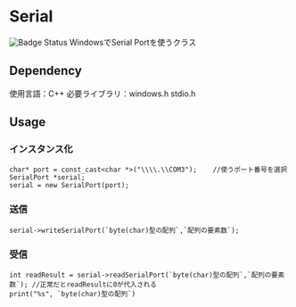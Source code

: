 # Serial
![Badge Status](https://ci-as-a-service)
WindowsでSerial Portを使うクラス

## Dependency
使用言語：C++
必要ライブラリ：windows.h
               stdio.h

## Usage
### インスタンス化
```
char* port = const_cast<char *>("\\\\.\\COM3");    //使うポート番号を選択
SerialPort *serial;
serial = new SerialPort(port);
```
### 送信
```
serial->writeSerialPort(`byte(char)型の配列`,`配列の要素数`); 
```
### 受信
```
int readResult = serial->readSerialPort(`byte(char)型の配列`,`配列の要素数`); //正常だとreadResultに0が代入される
print("%s", `byte(char)型の配列`)
```
